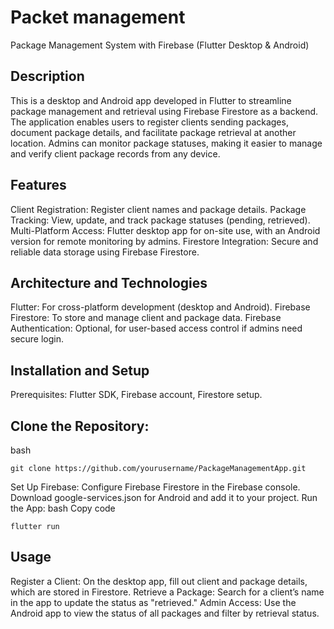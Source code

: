 # Packet management
Package Management System with Firebase (Flutter Desktop & Android)

## Description
This is a desktop and Android app developed in Flutter to streamline package management and retrieval using Firebase Firestore as a backend. The application enables users to register clients sending packages, document package details, and facilitate package retrieval at another location. Admins can monitor package statuses, making it easier to manage and verify client package records from any device.

## Features
Client Registration: Register client names and package details.
Package Tracking: View, update, and track package statuses (pending, retrieved).
Multi-Platform Access: Flutter desktop app for on-site use, with an Android version for remote monitoring by admins.
Firestore Integration: Secure and reliable data storage using Firebase Firestore.
## Architecture and Technologies
Flutter: For cross-platform development (desktop and Android).
Firebase Firestore: To store and manage client and package data.
Firebase Authentication: Optional, for user-based access control if admins need secure login.
## Installation and Setup
Prerequisites: Flutter SDK, Firebase account, Firestore setup.
## Clone the Repository:
bash
```
git clone https://github.com/yourusername/PackageManagementApp.git
```
Set Up Firebase:
Configure Firebase Firestore in the Firebase console.
Download google-services.json for Android and add it to your project.
Run the App:
bash
Copy code
```
flutter run
```
## Usage
Register a Client: On the desktop app, fill out client and package details, which are stored in Firestore.
Retrieve a Package: Search for a client’s name in the app to update the status as "retrieved."
Admin Access: Use the Android app to view the status of all packages and filter by retrieval status.
